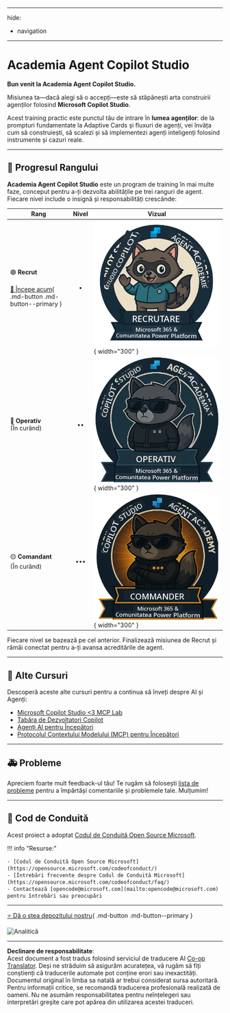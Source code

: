 <!--
CO_OP_TRANSLATOR_METADATA:
{
  "original_hash": "15e57e059ce7689d602d7853187235cd",
  "translation_date": "2025-10-20T17:05:03+00:00",
  "source_file": "docs/index.md",
  "language_code": "ro"
}
-->
---
hide:
- navigation
---

# Academia Agent Copilot Studio

**Bun venit la Academia Agent Copilot Studio.**  

Misiunea ta—dacă alegi să o accepți—este să stăpânești arta construirii agenților folosind **Microsoft Copilot Studio**.

Acest training practic este punctul tău de intrare în **lumea agenților**: de la prompturi fundamentate la Adaptive Cards și fluxuri de agenți, vei învăța cum să construiești, să scalezi și să implementezi agenți inteligenți folosind instrumente și cazuri reale.

---

## 🏅 Progresul Rangului

**Academia Agent Copilot Studio** este un program de training în mai multe faze, conceput pentru a-ți dezvolta abilitățile pe trei ranguri de agent. Fiecare nivel include o insignă și responsabilități crescânde:

| Rang             | Nivel | Vizual |
|------------------|:-----:|--------|
| 🟢 **Recrut**</br></br>[🚀 Începe acum](https://aka.ms/agent-academy-recruit){ .md-button .md-button--primary }     | •     | ![Insigna Recrut](../../../translated_images/mcs-agent-academy-recruit-badge.ae42fcac011188229cda7c92da096df498ae9d647b2f66c6edf16befbbcbb339.ro.png){ width="300" }     |
| 🔵 **Operativ**</br>(În curând)   | ••    | ![Insigna Operativ](../../../translated_images/mcs-agent-academy-operative-badge.1366e342a9b895d01f94429b640bca24ed169dbcb9dc099ba149b92825c7a0ac.ro.png){ width="300" } |
| 🟡 **Comandant**</br>(În curând)    | •••   | ![Insigna Comandant](../../../translated_images/mcs-agent-academy-commander-badge.a62ed6b9c3c9bf697286fbfd692b3dddc69a95d0d519b8776667a7bd50e2a183.ro.png){ width="300" } |

Fiecare nivel se bazează pe cel anterior. Finalizează misiunea de Recrut și rămâi conectat pentru a-ți avansa acreditările de agent.

---

## 🎒 Alte Cursuri

Descoperă aceste alte cursuri pentru a continua să înveți despre AI și Agenți:

- [Microsoft Copilot Studio <3 MCP Lab](https://aka.ms/mcsmcplab)
- [Tabăra de Dezvoltatori Copilot](https://microsoft.github.io/copilot-camp/)
- [Agenți AI pentru Începători](https://microsoft.github.io/ai-agents-for-beginners/)
- [Protocolul Contextului Modelului (MCP) pentru Începători](https://github.com/microsoft/mcp-for-beginners)

---

## 🚑 Probleme

Apreciem foarte mult feedback-ul tău! Te rugăm să folosești [lista de probleme](https://github.com/microsoft/agent-academy/issues) pentru a împărtăși comentariile și problemele tale. Mulțumim!

---

## 📜 Cod de Conduită

Acest proiect a adoptat [Codul de Conduită Open Source Microsoft](https://opensource.microsoft.com/codeofconduct/).

!!! info "Resurse:"

    - [Codul de Conduită Open Source Microsoft](https://opensource.microsoft.com/codeofconduct/)
    - [Întrebări frecvente despre Codul de Conduită Microsoft](https://opensource.microsoft.com/codeofconduct/faq/)
    - Contactează [opencode@microsoft.com](mailto:opencode@microsoft.com) pentru întrebări sau preocupări

---

[⭐️ Dă o stea depozitului nostru](https://github.com/microsoft/agent-academy){ .md-button .md-button--primary }

<!-- markdownlint-disable-next-line MD033 -->
<img src="https://m365-visitor-stats.azurewebsites.net/agent-academy/index" alt="Analitică" />

---

**Declinare de responsabilitate**:  
Acest document a fost tradus folosind serviciul de traducere AI [Co-op Translator](https://github.com/Azure/co-op-translator). Deși ne străduim să asigurăm acuratețea, vă rugăm să fiți conștienți că traducerile automate pot conține erori sau inexactități. Documentul original în limba sa natală ar trebui considerat sursa autoritară. Pentru informații critice, se recomandă traducerea profesională realizată de oameni. Nu ne asumăm responsabilitatea pentru neînțelegeri sau interpretări greșite care pot apărea din utilizarea acestei traduceri.